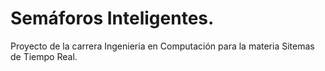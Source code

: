 # Semáforos Inteligentes.
Proyecto de la carrera Ingenieria en Computación para la materia Sitemas de Tiempo Real.
